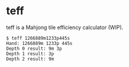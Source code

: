 # teff

teff is a Mahjong tile efficiency calculator (WIP).

    $ teff 1266889m1233p445s
    Hand: 1266889m 1233p 445s
    Depth 0 result: 9m 3p
    Depth 1 result: 3p
    Depth 2 result: 9m
